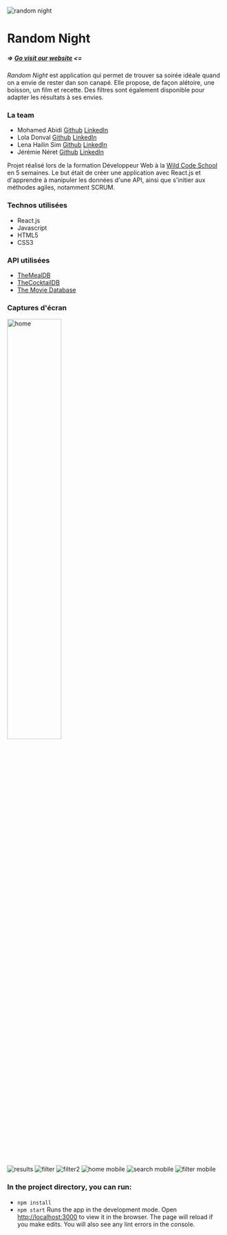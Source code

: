 ![random night](/public/img/header.png)
# Random Night
##### => [Go visit our website](https://random-night.netlify.app/) <=
*Random Night* est application qui permet de trouver sa soirée idéale quand on a envie de rester dan son canapé. Elle propose, de façon alétoire, une boisson, un film et recette. Des filtres sont également disponible pour adapter les résultats à ses envies.

### La team
* Mohamed Abidi [Github](https://github.com/mohamedabidi1105) [LinkedIn](https://www.linkedin.com/in/mohamedabidi-paris/)
* Lola Donval [Github](https://github.com/Lola-D) [LinkedIn](https://www.linkedin.com/in/lola-donval)
* Lena Hailin Sim [Github](https://github.com/lenasim) [LinkedIn](https://www.linkedin.com/in/lena-hailin-sim/)
* Jérémie Néret [Github](https://github.com/jeremierenoir) [LinkedIn](https://www.linkedin.com/in/j%C3%A9r%C3%A9mie-renoir-667214142/)

Projet réalisé lors de la formation Développeur Web à la [Wild Code School](https://www.wildcodeschool.com/en-GB) en 5 semaines.
Le but était de créer une application avec React.js et d'apprendre à manipuler les données d'une API, ainsi que s'initier aux méthodes agiles, notamment SCRUM.

### Technos utilisées
* React.js
* Javascript
* HTML5
* CSS3

### API utilisées
* [TheMealDB](https://www.themealdb.com/)
* [TheCocktailDB](https://www.thecocktaildb.com/)
* [The Movie Database](https://www.themoviedb.org/)

### Captures d'écran
<img src="/public/img/home.png" alt="home"
	title="A cute kitten" width="50%" />

 ![results](/public/img/results.png) ![filter](/public/img/filter.png) ![filter2](/public/img/filter2.png)
![home mobile](/public/img/home-mobile.png) ![search mobile](/public/img/search-mobile.png) ![filter mobile](/public/img/filter-mobile.png)

### In the project directory, you can run:
* `npm install`
* `npm start`
Runs the app in the development mode.
Open [http://localhost:3000](http://localhost:3000) to view it in the browser.
The page will reload if you make edits.
You will also see any lint errors in the console.